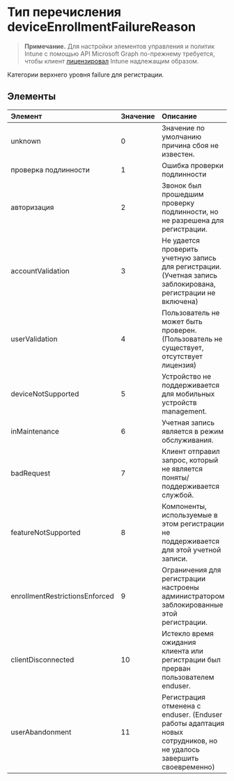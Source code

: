 # <a name="deviceenrollmentfailurereason-enum-type"></a>Тип перечисления deviceEnrollmentFailureReason

> **Примечание.** Для настройки элементов управления и политик Intune с помощью API Microsoft Graph по-прежнему требуется, чтобы клиент [лицензировал](https://go.microsoft.com/fwlink/?linkid=839381) Intune надлежащим образом.

Категории верхнего уровня failure для регистрации.
## <a name="members"></a>Элементы
|Элемент|Значение|Описание|
|:---|:---|:---|
|unknown|0|Значение по умолчанию причина сбоя не известен.|
|проверка подлинности|1|Ошибка проверки подлинности|
|авторизация|2|Звонок был прошедшим проверку подлинности, но не разрешена для регистрации.|
|accountValidation|3|Не удается проверить учетную запись для регистрации. (Учетная запись заблокирована, регистрации не включена)|
|userValidation|4|Пользователь не может быть проверен. (Пользователь не существует, отсутствует лицензия)|
|deviceNotSupported|5|Устройство не поддерживается для мобильных устройств management.|
|inMaintenance|6|Учетная запись является в режим обслуживания.|
|badRequest|7|Клиент отправил запрос, который не является поняты/поддерживается службой.|
|featureNotSupported|8|Компоненты, используемые в этом регистрации не поддерживается для этой учетной записи.|
|enrollmentRestrictionsEnforced|9|Ограничения для регистрации настроены администратором заблокированные этой регистрации.|
|clientDisconnected|10|Истекло время ожидания клиента или регистрации был прерван пользователем enduser.|
|userAbandonment|11|Регистрация отменена с enduser. (Enduser работы адаптация новых сотрудников, но не удалось завершить своевременно)|


<!-- {
  "type": "#page.annotation",
  "suppressions": [
    "Warning: Enum deviceEnrollmentFailureReason has some values specified and others unspecified."
  ],
}
-->
